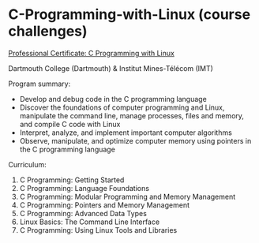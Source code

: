 # C-Programming-with-Linux (course challenges)

[Professional Certificate: C Programming with Linux](https://www.coursera.org/specializations/c-programming-linux)

Dartmouth College (Dartmouth) & Institut Mines-Télécom (IMT)


Program summary:

* Develop and debug code in the C programming language
* Discover the foundations of computer programming and Linux, manipulate the command line, manage processes, files and memory, and compile C code with Linux
* Interpret, analyze, and implement important computer algorithms
* Observe, manipulate, and optimize computer memory using pointers in the C programming language

Curriculum:

1.  C Programming: Getting Started
2.  C Programming: Language Foundations
3.  C Programming: Modular Programming and Memory Management
4.  C Programming: Pointers and Memory Management
5.  C Programming: Advanced Data Types
6.  Linux Basics: The Command Line Interface
7.  C Programming: Using Linux Tools and Libraries

